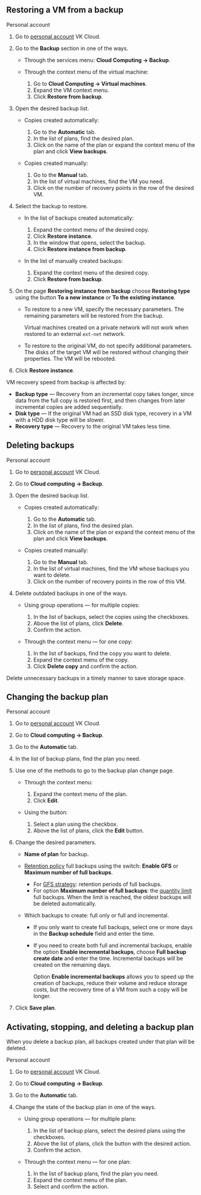 ## Restoring a VM from a backup

<tabs>
<tablist>
<tab>Personal account</tab>
</tablist>
<tabpanel>

1. Go to [personal account](https://mcs.mail.ru/app/en) VK Cloud.
2. Go to the **Backup** section in one of the ways.

   - Through the services menu: **Cloud Computing → Backup**.

   - Through the context menu of the virtual machine:

      1. Go to **Cloud Computing → Virtual machines**.
      2. Expand the VM context menu.
      3. Click **Restore from backup**.

3. Open the desired backup list.

   - Copies created automatically:

      1. Go to the **Automatic** tab.
      2. In the list of plans, find the desired plan.
      3. Click on the name of the plan or expand the context menu of the plan and click **View backups**.

   - Copies created manually:

      1. Go to the **Manual** tab.
      2. In the list of virtual machines, find the VM you need.
      3. Click on the number of recovery points in the row of the desired VM.

4. Select the backup to restore.

   - In the list of backups created automatically:

      1. Expand the context menu of the desired copy.
      2. Click **Restore instance**.
      3. In the window that opens, select the backup.
      4. Click **Restore instance from backup**.

   - In the list of manually created backups:

      1. Expand the context menu of the desired copy.
      2. Click **Restore from backup**.

5. On the page **Restoring instance from backup** choose **Restoring type** using the button **To a new instance** or **To the existing instance**.

   - To restore to a new VM, specify the necessary parameters. The remaining parameters will be restored from the backup.

      <warn>

      Virtual machines created on a private network will not work when restored to an external `ext-net` network.

      </warn>

   - To restore to the original VM, do not specify additional parameters. The disks of the target VM will be restored without changing their properties. The VM will be rebooted.

6. Click **Restore instance**.

</tabpanel>
</tabs>

<info>

VM recovery speed from backup is affected by:

- **Backup type** — Recovery from an incremental copy takes longer, since data from the full copy is restored first, and then changes from later incremental copies are added sequentially.
- **Disk type** — If the original VM had an SSD disk type, recovery in a VM with a HDD disk type will be slower.
- **Recovery type** — Recovery to the original VM takes less time.

</info>

## Deleting backups

<tabs>
<tablist>
<tab>Personal account</tab>
</tablist>
<tabpanel>

1. Go to [personal account](https://mcs.mail.ru/app/en) VK Cloud.
2. Go to **Cloud computing → Backup**.
3. Open the desired backup list.

   - Copies created automatically:
      1. Go to the **Automatic** tab.
      2. In the list of plans, find the desired plan.
      3. Click on the name of the plan or expand the context menu of the plan and click **View backups**.

   - Copies created manually:
      1. Go to the **Manual** tab.
      2. In the list of virtual machines, find the VM whose backups you want to delete.
      3. Click on the number of recovery points in the row of this VM.

4. Delete outdated backups in one of the ways.

   - Using group operations — for multiple copies:

      1. In the list of backups, select the copies using the checkboxes.
      2. Above the list of plans, click **Delete**.
      3. Confirm the action.

   - Through the context menu — for one copy:

      1. In the list of backups, find the copy you want to delete.
      2. Expand the context menu of the copy.
      3. Click **Delete copy** and confirm the action.

</tabpanel>
</tabs>

<info>

Delete unnecessary backups in a timely manner to save storage space.

</info>

## Changing the backup plan

<tabs>
<tablist>
<tab>Personal account</tab>
</tablist>
<tabpanel>

1. Go to [personal account](https://mcs.mail.ru/app/en) VK Cloud.
2. Go to **Cloud computing → Backup**.
3. Go to the **Automatic** tab.
4. In the list of backup plans, find the plan you need.
5. Use one of the methods to go to the backup plan change page.

   - Through the context menu:
      1. Expand the context menu of the plan.
      2. Click **Edit**.

   - Using the button:
      1. Select a plan using the checkbox.
      2. Above the list of plans, click the **Edit** button.

6. Change the desired parameters.

   - **Name of plan** for backup.
   - [Retention policy](/en/manage/backups/retention-policy) full backups using the switch: **Enable GFS** or **Maximum number of full backups**.
      - For [GFS strategy](/en/manage/backups/retention-policy/gfs-backup): retention periods of full backups.
      - For option **Maximum number of full backups**: the [quantity limit](/en/manage/backups/retention-policy/forward-incremental) full backups. When the limit is reached, the oldest backups will be deleted automatically.

   - Which backups to create: full only or full and incremental.

      - If you only want to create full backups, select one or more days in the **Backup schedule** field and enter the time.
      - If you need to create both full and incremental backups, enable the option **Enable incremental backups**, choose **Full backup create date** and enter the time. Incremental backups will be created on the remaining days.

         <info>

         Option **Enable incremental backups** allows you to speed up the creation of backups, reduce their volume and reduce storage costs, but the recovery time of a VM from such a copy will be longer.

         </info>

7. Click **Save plan**.

</tabpanel>
</tabs>

## Activating, stopping, and deleting a backup plan

<err>

When you delete a backup plan, all backups created under that plan will be deleted.

</err>

<tabs>
<tablist>
<tab>Personal account</tab>
</tablist>
<tabpanel>

1. Go to [personal account](https://mcs.mail.ru/app/en) VK Cloud.
2. Go to **Cloud computing → Backup**.
3. Go to the **Automatic** tab.
4. Change the state of the backup plan in one of the ways.

   - Using group operations — for multiple plans:

      1. In the list of backup plans, select the desired plans using the checkboxes.
      2. Above the list of plans, click the button with the desired action.
      3. Confirm the action.

   - Through the context menu — for one plan:

      1. In the list of backup plans, find the plan you need.
      2. Expand the context menu of the plan.
      3. Select and confirm the action.

</tabpanel>
</tabs>
